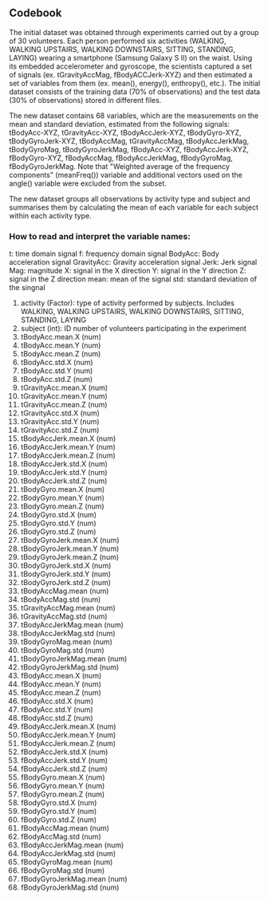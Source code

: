 ## Codebook
The initial dataset was obtained through experiments carried out by a group of 30 volunteers. Each person performed six activities (WALKING, WALKING UPSTAIRS, WALKING DOWNSTAIRS, SITTING, STANDING, LAYING) wearing a smartphone (Samsung Galaxy S II) on the waist. Using its embedded accelerometer and gyroscope, the scientists captured a set of signals (ex. tGravityAccMag, fBodyACCJerk-XYZ) and then estimated a set of variables from them (ex. mean(), energy(), enthropy(), etc.). The initial dataset consists of the training data (70% of observations) and the test data (30% of observations) stored in different files. 

The new dataset contains 68 variables, which are the measurements on the mean and standard deviation, estimated from the following signals: tBodyAcc-XYZ, tGravityAcc-XYZ, tBodyAccJerk-XYZ, tBodyGyro-XYZ, tBodyGyroJerk-XYZ, tBodyAccMag, tGravityAccMag, tBodyAccJerkMag, tBodyGyroMag, tBodyGyroJerkMag, fBodyAcc-XYZ, fBodyAccJerk-XYZ, fBodyGyro-XYZ, fBodyAccMag, fBodyAccJerkMag, fBodyGyroMag, fBodyGyroJerkMag. Note that "Weighted average of the frequency components" (meanFreq()) variable and additional vectors used on the angle() variable were excluded from the subset.

The new dataset groups all observations by activity type and subject and summarises them by calculating the mean of each variable for each subject within each activity type.

### How to read and interpret the variable names:
t: time domain signal
f: frequency domain signal
BodyAcc: Body acceleration signal
GravityAcc: Gravity acceleration signal
Jerk: Jerk signal
Mag: magnitude
X: signal in the X direction
Y: signal in the Y direction
Z: signal in the Z direction
mean: mean of the signal
std: standard deviation of the singnal

1. activity (Factor): type of activity performed by subjects. Includes WALKING, WALKING UPSTAIRS, WALKING DOWNSTAIRS, SITTING, STANDING, LAYING
2. subject (int): ID number of volunteers participating in the experiment 
3. tBodyAcc.mean.X (num) 
4. tBodyAcc.mean.Y (num) 
5. tBodyAcc.mean.Z (num) 
6. tBodyAcc.std.X (num)     
7. tBodyAcc.std.Y (num) 
8. tBodyAcc.std.Z (num) 
9. tGravityAcc.mean.X (num) 
10. tGravityAcc.mean.Y (num) 
11. tGravityAcc.mean.Z (num) 
12. tGravityAcc.std.X (num) 
13. tGravityAcc.std.Y (num) 
14. tGravityAcc.std.Z (num) 
15. tBodyAccJerk.mean.X (num) 
16. tBodyAccJerk.mean.Y (num) 
17. tBodyAccJerk.mean.Z (num) 
18. tBodyAccJerk.std.X (num) 
19. tBodyAccJerk.std.Y (num) 
20. tBodyAccJerk.std.Z (num) 
21. tBodyGyro.mean.X (num)    
22. tBodyGyro.mean.Y (num) 
23. tBodyGyro.mean.Z (num) 
24. tBodyGyro.std.X (num) 
25. tBodyGyro.std.Y (num) 
26. tBodyGyro.std.Z (num) 
27. tBodyGyroJerk.mean.X (num) 
28. tBodyGyroJerk.mean.Y (num) 
29. tBodyGyroJerk.mean.Z (num) 
30. tBodyGyroJerk.std.X (num) 
31. tBodyGyroJerk.std.Y (num) 
32. tBodyGyroJerk.std.Z (num) 
33. tBodyAccMag.mean (num) 
34. tBodyAccMag.std (num) 
35. tGravityAccMag.mean (num) 
36. tGravityAccMag.std (num) 
37. tBodyAccJerkMag.mean (num) 
38. tBodyAccJerkMag.std (num) 
39. tBodyGyroMag.mean (num) 
40. tBodyGyroMag.std (num) 
41. tBodyGyroJerkMag.mean (num) 
42. tBodyGyroJerkMag.std (num) 
43. fBodyAcc.mean.X (num) 
44. fBodyAcc.mean.Y (num) 
45. fBodyAcc.mean.Z (num) 
46. fBodyAcc.std.X (num) 
47. fBodyAcc.std.Y (num) 
48. fBodyAcc.std.Z (num) 
49. fBodyAccJerk.mean.X (num) 
50. fBodyAccJerk.mean.Y (num) 
51. fBodyAccJerk.mean.Z (num) 
52. fBodyAccJerk.std.X (num) 
53. fBodyAccJerk.std.Y (num) 
54. fBodyAccJerk.std.Z (num) 
55. fBodyGyro.mean.X (num) 
56. fBodyGyro.mean.Y (num) 
57. fBodyGyro.mean.Z (num)    
58. fBodyGyro.std.X (num) 
59. fBodyGyro.std.Y (num) 
60. fBodyGyro.std.Z (num) 
61. fBodyAccMag.mean (num)
62. fBodyAccMag.std (num) 
63. fBodyAccJerkMag.mean (num) 
64. fBodyAccJerkMag.std (num) 
65. fBodyGyroMag.mean (num) 
66. fBodyGyroMag.std (num)  
67. fBodyGyroJerkMag.mean (num) 
68. fBodyGyroJerkMag.std (num)
